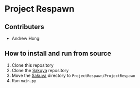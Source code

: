 # Project Respawn
## Contributers
 - Andrew Hong

## How to install and run from source
1. Clone this repository
2. Clone the [Sakuya](https://github.com/novialriptide/Sakuya) repository
3. Move the [Sakuya](https://github.com/novialriptide/Sakuya) directory to `ProjectRespawn/ProjectRespawn`
4. Run `main.py`